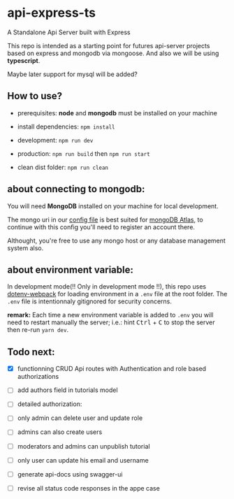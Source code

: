 # api-express-ts

A Standalone Api Server built with Express

This repo is intended as a starting point for futures api-server projects based on express and mongodb via mongoose. And also we will be using **typescript**.

Maybe later support for mysql will be added?

## How to use?

* prerequisites: **node** and **mongodb** must be installed on your machine

* install dependencies: `npm install`

* development: `npm run dev`

* production: `npm run build` then `npm run start`

* clean dist folder: `npm run clean`

## about connecting to mongodb:

You will need **MongoDB** installed on your machine for local development.

The mongo uri in our [config file](https://github.com/radandevist/standalone-api-express-server/blob/master/src/config/config.ts) is best suited for [mongoDB Atlas](https://www.mongodb.com/cloud), to continue with this config you'll need to register an account there.

Althought, you're free to use any mongo host or any database management system also.

## about environment variable:

In development mode(!! Only in development mode !!), this repo uses [dotenv-webpack](https://www.npmjs.com/package/dotenv-webpack) for loading environment in a `.env` file at the root folder.
The `.env` file is intentionnaly gitignored for security concerns.

**remark:** Each time a new environment variable is added to `.env` you will need to restart manually the server; i.e.: hint <kbd>Ctrl</kbd> + <kbd>C</kbd> to stop the server then re-run `yarn dev`.


## Todo next:

* [X] functionning CRUD Api routes with Authentication and role based authorizations

* [ ] add authors field in tutorials model

* [ ]  detailed authorization:
  * [ ]  only admin can delete user and update role
  * [ ]  admins can also create users
  * [ ]  moderators and admins can unpublish tutorial
  * [ ]  only user can update his email and username

* [ ]  generate api-docs using swagger-ui
* [ ]  revise all status code responses in the appe case
